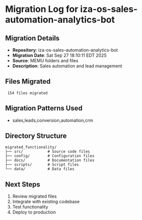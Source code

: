 # Migration Log for iza-os-sales-automation-analytics-bot

## Migration Details
- **Repository**: iza-os-sales-automation-analytics-bot
- **Migration Date**: Sat Sep 27 18:10:11 EDT 2025
- **Source**: MEMU folders and files
- **Description**: Sales automation and lead management

## Files Migrated
     154 files migrated

## Migration Patterns Used
- sales,leads,conversion,automation,crm

## Directory Structure
```
migrated_functionality/
├── src/           # Source code files
├── config/        # Configuration files
├── docs/          # Documentation files
├── scripts/       # Script files
└── data/          # Data files
```

## Next Steps
1. Review migrated files
2. Integrate with existing codebase
3. Test functionality
4. Deploy to production

